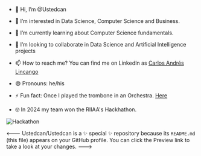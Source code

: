 - 👋 Hi, I’m @Ustedcan
- 👀 I’m interested in Data Science, Computer Science and Business.
- 🌱 I’m currently learning about Computer Science fundamentals.
- 💞️ I’m looking to collaborate in Data Science and Artificial Intelligence projects
- 📫 How to reach me? You can find me on LinkedIn as [Carlos Andrés Lincango](https://www.linkedin.com/in/carlos-andr%C3%A9s-lincango-2b5a60132/?originalSubdomain=ec)
- 😄 Pronouns: he/his
- ⚡ Fun fact: Once I played the trombone in an Orchestra. [Here](https://www.youtube.com/watch?v=jw0Ja6U1H2A&ab_channel=CarlosAndr%C3%A9s)

- 🤓 In 2024 my team won the RIIAA's Hackhathon.

![Hackathon](https://lh3.googleusercontent.com/pw/AP1GczPq0Zv6REPiDlSosmnTiXHvSgYKS15y-LJHHnRmCGAjpofWnV5XF0lH2y1rR0h0fbAB0lMCZzKMsL7l4T_kiBqJmc6ejz66X-AANtOSQw4Pchffw7-RX-65pl9RI5qJJ3Upk6QLO0HkiHQ5lxl8vH53dgzcWOxCKHN_KhtF0X-UwdRmEpItdh7RuahnBlxLS7XKw99rNKIDdJ3Qt3JNERh89rfp-HELNGaSpGTJP9HrYxJCY_AM_I7zyG7KYCV-WqCe2CAvxAcaNTkF9crFvJUS24tSJYw1oq8O4bpF2D8KQraRVGaePF59jEyimSAf2SlqyZwpx9RAr5FwbEGunkLzH5lzMUKmdXmoaK9iHPhTjAkTDETMlxumE3-wBDU-mL1ApaKOAF7mDrGLf5OGXXZkeUWYcS26WxcSn3uSVuK-VF8UNPtZXR0MvCQmK1zDo59e-gxfkSFyNG6niPeiJqAuOX8rZgY5rHfHgBcvaj8KHpWX29fNH_USfdqOpZL0RyCSgnchaC22FHETZzsQ6Ac_KXEYWS5vbN3eZ2H1k0RM1vJxZSSJf_uQYL23nQRRFgrHcWgqi_4VUpN1iw6qHsbgTfYU-QCHnyVD8qJbLYfZ4Jyfn-MJRPTZk1XsfiboMBJwKY3Lu7vA777_K_6phSEOHW1sS_Z2LxhpsmTaPR3-ZtviYqlpiG0xVGu7HO-aawhiQAycOfVZPmx2zjtib1TBmlTEaxPqexl4EqEUZBJvGVJhFAPbM2fnyKfdXETf2u0IGOPH78heBncx3Ip33QcokwrI7Rl3YCTA-RwL83XgGPA82k95X5eHTtgfkWkPaGR7j2QePiD-RhY2rg9l3rBc2oZ00Faq6lqIQKjxT5vO2gP9AXQ-4LJDkDByYxxTTMD_fTJOm9maKST8R3b9g3SD=w1154-h869-s-no-gm?authuser=0)

<---
Ustedcan/Ustedcan is a ✨ special ✨ repository because its `README.md` (this file) appears on your GitHub profile.
You can click the Preview link to take a look at your changes.
--->
